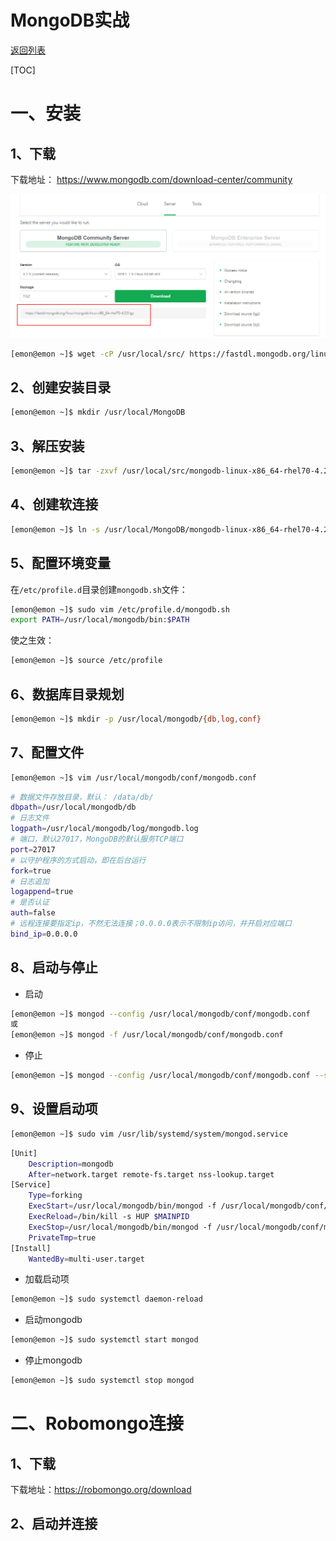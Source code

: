 # MongoDB实战

[返回列表](https://github.com/EmonCodingFrontEnd/frontend-tutorial)

[TOC]

# 一、安装

## 1、下载

下载地址： <https://www.mongodb.com/download-center/community>

![1568993780255](images/1568993780255.png)

```bash
[emon@emon ~]$ wget -cP /usr/local/src/ https://fastdl.mongodb.org/linux/mongodb-linux-x86_64-rhel70-4.2.0.tgz
```

## 2、创建安装目录

```bash
[emon@emon ~]$ mkdir /usr/local/MongoDB
```

## 3、解压安装

```bash
[emon@emon ~]$ tar -zxvf /usr/local/src/mongodb-linux-x86_64-rhel70-4.2.0.tgz -C /usr/local/MongoDB/
```

## 4、创建软连接

```bash
[emon@emon ~]$ ln -s /usr/local/MongoDB/mongodb-linux-x86_64-rhel70-4.2.0/ /usr/local/mongodb
```

## 5、配置环境变量

在`/etc/profile.d`目录创建`mongodb.sh`文件：

```bash
[emon@emon ~]$ sudo vim /etc/profile.d/mongodb.sh
export PATH=/usr/local/mongodb/bin:$PATH
```

使之生效：

```bash
[emon@emon ~]$ source /etc/profile
```

## 6、数据库目录规划

```bash
[emon@emon ~]$ mkdir -p /usr/local/mongodb/{db,log,conf}
```

## 7、配置文件

```bash
[emon@emon ~]$ vim /usr/local/mongodb/conf/mongodb.conf
```

```bash
# 数据文件存放目录，默认： /data/db/
dbpath=/usr/local/mongodb/db
# 日志文件
logpath=/usr/local/mongodb/log/mongodb.log
# 端口，默认27017，MongoDB的默认服务TCP端口
port=27017
# 以守护程序的方式启动，即在后台运行
fork=true
# 日志追加
logappend=true
# 是否认证
auth=false
# 远程连接要指定ip，不然无法连接；0.0.0.0表示不限制ip访问，并开启对应端口
bind_ip=0.0.0.0
```

## 8、启动与停止

- 启动

```bash
[emon@emon ~]$ mongod --config /usr/local/mongodb/conf/mongodb.conf 
或
[emon@emon ~]$ mongod -f /usr/local/mongodb/conf/mongodb.conf 
```

- 停止

```bash
[emon@emon ~]$ mongod --config /usr/local/mongodb/conf/mongodb.conf --shutdown
```

## 9、设置启动项

```bash
[emon@emon ~]$ sudo vim /usr/lib/systemd/system/mongod.service
```

```bash
[Unit]
    Description=mongodb
    After=network.target remote-fs.target nss-lookup.target
[Service]
    Type=forking
    ExecStart=/usr/local/mongodb/bin/mongod -f /usr/local/mongodb/conf/mongodb.conf
    ExecReload=/bin/kill -s HUP $MAINPID
    ExecStop=/usr/local/mongodb/bin/mongod -f /usr/local/mongodb/conf/mongodb.conf --shutdown
    PrivateTmp=true
[Install]
    WantedBy=multi-user.target
```

- 加载启动项

```bash
[emon@emon ~]$ sudo systemctl daemon-reload
```

- 启动mongodb

```bash
[emon@emon ~]$ sudo systemctl start mongod
```

- 停止mongodb

```bash
[emon@emon ~]$ sudo systemctl stop mongod
```



# 二、Robomongo连接

## 1、下载

下载地址：https://robomongo.org/download

## 2、启动并连接




